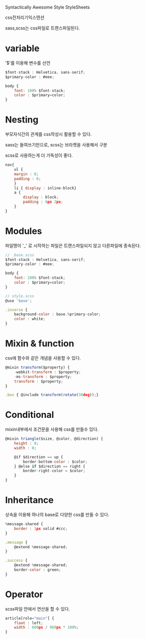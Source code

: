 Syntactically Awesome Style StyleSheets

css전처리기익스텐션

sass,scss는 css파일로 트랜스파일된다.

# variable

'$'를 이용해 변수를 선언

```jsx
$font-stack : Helvetica, sans-serif;
$primary-color : #eee;

body {
	font: 100% $font-stack;
	color : $primary=color;
}
```

# Nesting

부모자식간의 관계를 css작성시 활용할 수 있다.

sass는 들여쓰기만으로, scss는 브라켓을 사용해서 구분

scss로 사용하는게 더 가독성이 좋다.

```jsx
nav{
	ul {
	margin : 0;
	padding : 0;
	} 
	li { display : inline-block}
	a {
		display : block;
		padding : 6px 2px;
	}
}
```

# Modules

파일명이 '_' 로 시작하는 파일은 트랜스파일되지 않고 다른파일에 종속된다.

```jsx
// _base.scss
$font-stack : Helvetica, sans-serif;
$primary-color : #eee;

body {
	font: 100% $font-stack;
	color : $primary=color;
}
```

```jsx
// style.scss
@use 'base';

.inverse {
	background-color : base.%primary-color;
	color : white;
}
```

# Mixin & function

css에 함수와 같은 개념을 사용할 수 있다.

```jsx
@mixin transform($property) {
	-webkit-transform : $property;
	-ms-transform : $property;
	transform : $property;
}

.box { @include transform(rotate(30deg));}
```

# Conditional

mixin내부에서 조건문을 사용해 css를 만들수 있다.

```jsx
@mixin triangle($size, @color, @direction) {
	height : 0;
	width : 0;

	@if $direction == up {
		border-bottom-color : $color;
	} @else if $direction == right {
		border-right-color = $color;
	} 
}
```

# Inheritance

상속을 이용해 하나의 base로 다양한 css를 만들 수 있다.

```jsx
%message-shared {
	border : 1px solid #ccc;
}

.message {
	@extend %message-shared;
}

.success {
	@extend %message-shared;
	border-color : green;
}
```

# Operator

scss파일 안에서 연산을 할 수 있다.

```jsx
article[role="main"] {
	float : left;
	width : 600px / 960px * 100%;
}
```
